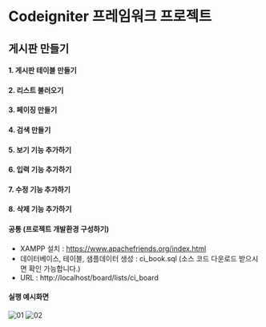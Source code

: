 # Codeigniter 프레임워크 프로젝트

## 게시판 만들기

#### 1. 게시판 테이블 만들기

#### 2. 리스트 불러오기

#### 3. 페이징 만들기

#### 4. 검색 만들기

#### 5. 보기 기능 추가하기

#### 6. 입력 기능 추가하기

#### 7. 수정 기능 추가하기

#### 8. 삭제 기능 추가하기

#### 공통 (프로젝트 개발환경 구성하기)
* XAMPP 설치 : https://www.apachefriends.org/index.html
* 데이터베이스, 테이블, 샘플데이터 생성 : ci_book.sql (소스 코드 다운로드 받으시면 확인 가능합니다.)
* URL : http://localhost/board/lists/ci_board

#### 실행 예시화면
![01](https://user-images.githubusercontent.com/67634983/103982589-1c4bbf00-51c7-11eb-9319-f77895b6bc31.png)
![02](https://user-images.githubusercontent.com/67634983/103982607-22da3680-51c7-11eb-9763-034ca841c4af.png)
